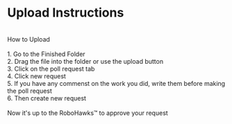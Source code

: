 # Upload Instructions #
<br>How to Upload 
<br>
<br>1. Go to the Finished Folder 
<br>2. Drag the file into the folder or use the upload button 
<br>3. Click on the poll request tab 
<br>4. Click new request 
<br>5. If you have any commenst on the work you did, write them before making the poll request 
<br>6. Then create new request 
<br>
<br>Now it's up to the RoboHawks™ to approve your request

